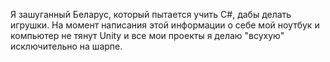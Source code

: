 Я зашуганный Беларус, который пытается учить C#, дабы делать игрушки. На момент написания этой информации о себе мой ноутбук и компьютер не тянут Unity
и все мои проекты я делаю "всухую" исключительно на шарпе.
